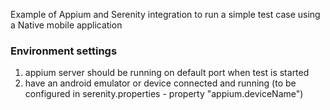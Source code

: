 Example of Appium and Serenity integration to run a simple test case using a Native mobile application    

### Environment settings

1. appium server should be running on default port when test is started
2. have an android emulator or device connected and running (to be configured in serenity.properties - property "appium.deviceName")

